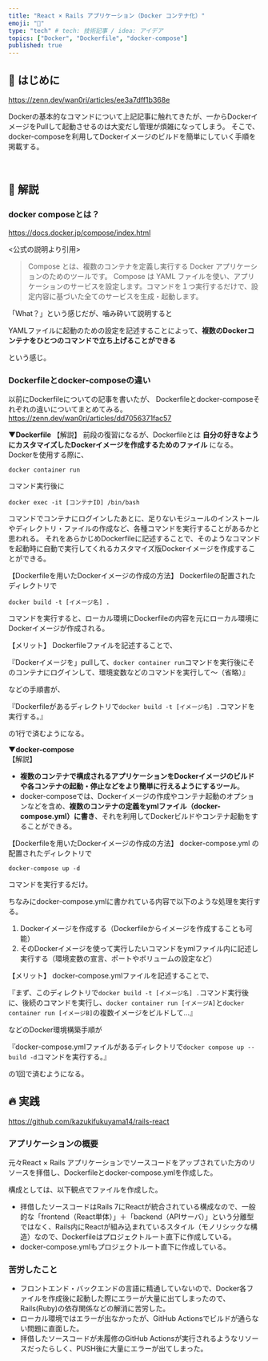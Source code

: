 ```yaml
---
title: "React × Rails アプリケーション（Docker コンテナ化）"
emoji: "🐳"
type: "tech" # tech: 技術記事 / idea: アイデア
topics: ["Docker", "Dockerfile", "docker-compose"]
published: true
---
```


## 📝 はじめに

<https://zenn.dev/wan0ri/articles/ee3a7dff1b368e>

Dockerの基本的なコマンドについて上記記事に触れてきたが、一からDockerイメージをPullして起動させるのは大変だし管理が煩雑になってしまう。
そこで、docker-composeを利用してDockerイメージのビルドを簡単にしていく手順を掲載する。

</br>

## 🎤 解説

### docker composeとは？

<https://docs.docker.jp/compose/index.html>

<公式の説明より引用>

> Compose とは、複数のコンテナを定義し実行する Docker アプリケーションのためのツールです。
> Compose は YAML ファイルを使い、アプリケーションのサービスを設定します。コマンドを１つ実行するだけで、設定内容に基づいた全てのサービスを生成・起動します。

「What？」という感じだが、噛み砕いて説明すると

YAMLファイルに起動のための設定を記述することによって、**複数のDockerコンテナをひとつのコマンドで立ち上げることができる**

という感じ。

### Dockerfileとdocker-composeの違い

以前にDockerfileについての記事を書いたが、
Dockerfileとdocker-composeそれぞれの違いについてまとめてみる。
<https://zenn.dev/wan0ri/articles/dd7056371fac57>

**▼Dockerfile**
【解説】
前段の復習になるが、Dockerfileとは
**自分の好きなようにカスタマイズしたDockerイメージを作成するためのファイル**
になる。
Dockerを使用する際に、

`docker container run`

コマンド実行後に

`docker exec -it [コンテナID] /bin/bash`

コマンドでコンテナにログインしたあとに、足りないモジュールのインストールやディレクトリ・ファイルの作成など、各種コマンドを実行することがあるかと思われる。
それをあらかじめDockerfileに記述することで、そのようなコマンドを起動時に自動で実行してくれるカスタマイズ版Dockerイメージを作成することができる。

【Dockerfileを用いたDockerイメージの作成の方法】
Dockerfileの配置されたディレクトリで

`docker build -t [イメージ名] .`

コマンドを実行すると、ローカル環境にDockerfileの内容を元にローカル環境にDockerイメージが作成される。

【メリット】
Dockerfileファイルを記述することで、

『Dockerイメージを」pullして、`docker container run`コマンドを実行後にそのコンテナにログインして、環境変数などのコマンドを実行して〜（省略）』

などの手順書が、

『Dockerfileがあるディレクトリで`docker build -t [イメージ名] .`コマンドを実行する。』

の1行で済むようになる。

**▼docker-compose**  
【解説】

- **複数のコンテナで構成されるアプリケーションをDockerイメージのビルドや各コンテナの起動・停止などをより簡単に行えるようにするツール**。
- docker-composeでは、Dockerイメージの作成やコンテナ起動のオプションなどを含め、**複数のコンテナの定義をymlファイル（docker-compose.yml）に書き**、それを利用してDockerビルドやコンテナ起動をすることができる。

【Dockerfileを用いたDockerイメージの作成の方法】
docker-compose.yml の配置されたディレクトリで

`docker-compose up -d`

コマンドを実行するだけ。

ちなみにdocker-compose.ymlに書かれている内容で以下のような処理を実行する。

1. Dockerイメージを作成する（Dockerfileからイメージを作成することも可能）
2. そのDockerイメージを使って実行したいコマンドをymlファイル内に記述し実行する（環境変数の宣言、ポートやボリュームの設定など）

【メリット】
docker-compose.ymlファイルを記述することで、

『まず、このディレクトリで`docker build -t [イメージ名] .`コマンド実行後に、後続のコマンドを実行し、`docker container run [イメージA]`と`docker container run [イメージB]`の複数イメージをビルドして…』

などのDocker環境構築手順が

『docker-compose.ymlファイルがあるディレクトリで`docker compose up --build -d`コマンドを実行する。』

の1回で済むようになる。

## 🔥 実践

<https://github.com/kazukifukuyama14/rails-react>

### アプリケーションの概要

元々React × Rails アプリケーションでソースコードをアップされていた方のリソースを拝借し、Dockerfileとdocker-compose.ymlを作成した。

構成としては、以下観点でファイルを作成した。

- 拝借したソースコードはRails 7にReactが統合されている構成なので、一般的な「frontend（React単体）」＋「backend（APIサーバ）」という分離型ではなく、Rails内にReactが組み込まれているスタイル（モノリシックな構造）なので、Dockerfileはプロジェクトルート直下に作成している。
- docker-compose.ymlもプロジェクトルート直下に作成している。

### 苦労したこと

- フロントエンド・バックエンドの言語に精通していないので、Docker各ファイルを作成後に起動した際にエラーが大量に出てしまったので、Rails(Ruby)の依存関係などの解消に苦労した。
- ローカル環境ではエラーが出なかったが、GitHub Actionsでビルドが通らない問題に直面した。
- 拝借したソースコードが未履修のGitHub Actionsが実行されるようなリソースだったらしく、PUSH後に大量にエラーが出てしまった。
